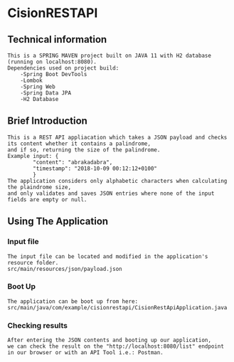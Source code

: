 # CisionRESTAPI
## Technical information
	This is a SPRING MAVEN project built on JAVA 11 with H2 database (running on localhost:8080).
	Dependencies used on project build:
		-Spring Boot DevTools
		-Lombok
		-Spring Web
		-Spring Data JPA
		-H2 Database

## Brief Introduction
	This is a REST API appliacation which takes a JSON payload and checks its content whether it contains a palindrome,
	and if so, returning the size of the palindrome.
	Example input: {
			"content": "abrakadabra",
			"timestamp": "2018-10-09 00:12:12+0100"
			}
	The application considers only alphabetic characters when calculating the plaindrome size,
	and only validates and saves JSON entries where none of the input fields are empty or null.
	
## Using The Application
### Input file
	The input file can be located and modified in the application's resource folder.
	src/main/resources/json/payload.json
### Boot Up
	The application can be boot up from here:
	src/main/java/com/example/cisionrestapi/CisionRestApiApplication.java
### Checking results
	After entering the JSON contents and booting up our application,
	we can check the result on the "http://localhost:8080/list" endpoint 
	in our browser or with an API Tool i.e.: Postman.
	
	

